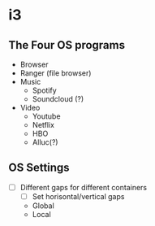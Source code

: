 # i3

## The Four OS programs

* Browser
* Ranger (file browser)
* Music
	* Spotify
	* Soundcloud (?)
* Video
	* Youtube
	* Netflix
	* HBO
	* Alluc(?)


## OS Settings

* [ ] Different gaps for different containers
	* [ ] Set horisontal/vertical gaps
	* Global
	* Local




